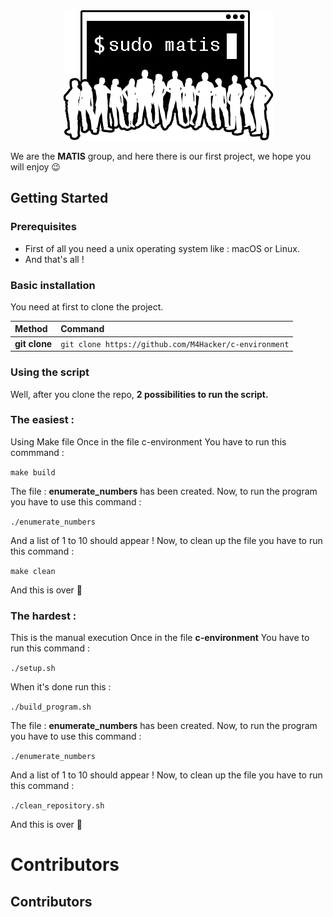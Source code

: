 <div align="center"><img src="img.png"/></div>

We are the **MATIS** group, and here there is our first project, we hope you will enjoy 😉


## Getting Started

### Prerequisites

- First of all you need a unix operating system like : macOS or Linux.
- And that's all ! 

### Basic installation

You need at first to clone the project.

| Method         | Command                                                                                           |
|:---------------|:--------------------------------------------------------------------------------------------------|
| **git clone**  | `git clone https://github.com/M4Hacker/c-environment`                                             |  


### Using the script

Well, after you clone the repo, **2 possibilities to run the script.**

### The easiest : 

Using Make file 
Once in the file c-environment 
You have to run this commmand :

`make build`

The file : **enumerate_numbers** has been created.
Now, to run the program you have to use this command : 

`./enumerate_numbers`

And a list of 1 to 10 should appear !
Now, to clean up the file you have to run this command : 

`make clean`

And this is over 🎉

### The hardest : 

This is the manual execution
Once in the file **c-environment**
You have to run this command :

`./setup.sh`

When it's done run this : 

`./build_program.sh`

The file : **enumerate_numbers** has been created.
Now, to run the program you have to use this command : 

`./enumerate_numbers`

And a list of 1 to 10 should appear !
Now, to clean up the file you have to run this command : 

`./clean_repository.sh`

And this is over 🎉

# Contributors
## Contributors
